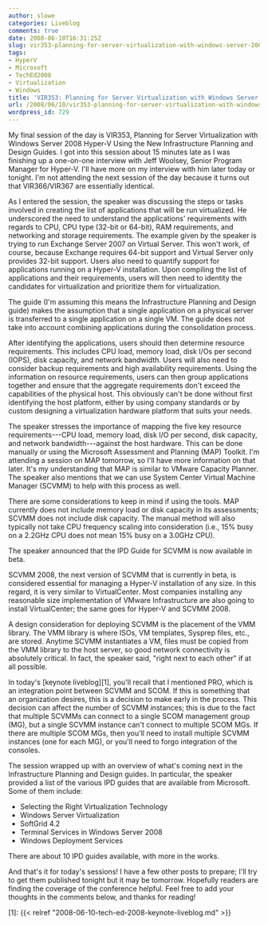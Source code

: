 ```yaml
---
author: slowe
categories: Liveblog
comments: true
date: 2008-06-10T16:31:25Z
slug: vir353-planning-for-server-virtualization-with-windows-server-2008-hyper-v
tags:
- HyperV
- Microsoft
- TechEd2008
- Virtualization
- Windows
title: 'VIR353: Planning for Server Virtualization with Windows Server 2008 Hyper-V'
url: /2008/06/10/vir353-planning-for-server-virtualization-with-windows-server-2008-hyper-v/
wordpress_id: 729
---
```


My final session of the day is VIR353, Planning for Server Virtualization with Windows Server 2008 Hyper-V Using the New Infrastructure Planning and Design Guides. I got into this session about 15 minutes late as I was finishing up a one-on-one interview with Jeff Woolsey, Senior Program Manager for Hyper-V. I'll have more on my interview with him later today or tonight. I'm not attending the next session of the day because it turns out that VIR366/VIR367 are essentially identical.

As I entered the session, the speaker was discussing the steps or tasks involved in creating the list of applications that will be run virtualized. He underscored the need to understand the applications' requirements with regards to CPU, CPU type (32-bit or 64-bit), RAM requirements, and networking and storage requirements. The example given by the speaker is trying to run Exchange Server 2007 on Virtual Server. This won't work, of course, because Exchange requires 64-bit support and Virtual Server only provides 32-bit support. Users also need to quantify support for applications running on a Hyper-V installation. Upon compiling the list of applications and their requirements, users will then need to identity the candidates for virtualization and prioritize them for virtualization.

The guide (I'm assuming this means the Infrastructure Planning and Design guide) makes the assumption that a single application on a physical server is transferred to a single application on a single VM. The guide does not take into account combining applications during the consolidation process.

After identifying the applications, users should then determine resource requirements. This includes CPU load, memory load, disk I/Os per second (IOPS), disk capacity, and network bandwidth. Users will also need to consider backup requirements and high availability requirements. Using the information on resource requirements, users can then group applications together and ensure that the aggregate requirements don't exceed the capabilities of the physical host. This obviously can't be done without first identifying the host platform, either by using company standards or by custom designing a virtualization hardware platform that suits your needs.

The speaker stresses the importance of mapping the five key resource requirements---CPU load, memory load, disk I/O per second, disk capacity, and network bandwidth---against the host hardware. This can be done manually or using the Microsoft Assessment and Planning (MAP) Toolkit. I'm attending a session on MAP tomorrow, so I'll have more information on that later. It's my understanding that MAP is similar to VMware Capacity Planner. The speaker also mentions that we can use System Center Virtual Machine Manager (SCVMM) to help with this process as well.

There are some considerations to keep in mind if using the tools. MAP currently does not include memory load or disk capacity in its assessments; SCVMM does not include disk capacity. The manual method will also typically not take CPU frequency scaling into consideration (i.e., 15% busy on a 2.2GHz CPU does not mean 15% busy on a 3.0GHz CPU).

The speaker announced that the IPD Guide for SCVMM is now available in beta.

SCVMM 2008, the next version of SCVMM that is currently in beta, is considered essential for managing a Hyper-V installation of any size. In this regard, it is very similar to VirtualCenter. Most companies installing any reasonable size implementation of VMware Infrastructure are also going to install VirtualCenter; the same goes for Hyper-V and SCVMM 2008.

A design consideration for deploying SCVMM is the placement of the VMM library. The VMM library is where ISOs, VM templates, Sysprep files, etc., are stored. Anytime SCVMM instantiates a VM, files must be copied from the VMM library to the host server, so good network connectivity is absolutely critical. In fact, the speaker said, "right next to each other" if at all possible.

In today's [keynote liveblog][1], you'll recall that I mentioned PRO, which is an integration point between SCVMM and SCOM. If this is something that an organization desires, this is a decision to make early in the process. This decision can affect the number of SCVMM instances; this is due to the fact that multiple SCVMMs can connect to a single SCOM management group (MG), but a single SCVMM instance can't connect to multiple SCOM MGs. If there are multiple SCOM MGs, then you'll need to install multiple SCVMM instances (one for each MG), or you'll need to forgo integration of the consoles.

The session wrapped up with an overview of what's coming next in the Infrastructure Planning and Design guides. In particular, the speaker provided a list of the various IPD guides that are available from Microsoft. Some of them include:

* Selecting the Right Virtualization Technology
* Windows Server Virtualization
* SoftGrid 4.2
* Terminal Services in Windows Server 2008
* Windows Deployment Services

There are about 10 IPD guides available, with more in the works.

And that's it for today's sessions! I have a few other posts to prepare; I'll try to get them published tonight but it may be tomorrow. Hopefully readers are finding the coverage of the conference helpful. Feel free to add your thoughts in the comments below, and thanks for reading!

[1]: {{< relref "2008-06-10-tech-ed-2008-keynote-liveblog.md" >}}
